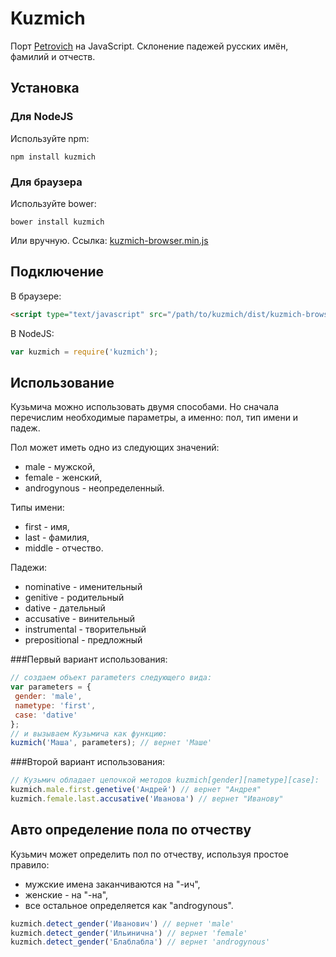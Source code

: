 # Kuzmich #

Порт [Petrovich](https://github.com/rocsci/petrovich) на JavaScript. Склонение падежей русских имён, фамилий и отчеств.

## Установка ##

### Для NodeJS ###
Используйте npm:
```
npm install kuzmich
```

### Для браузера ###
Используйте bower:
```
bower install kuzmich
```

Или вручную. Ссылка: [kuzmich-browser.min.js](https://raw.github.com/thaumant/kuzmich/master/dist/kuzmich-browser.min.js)

## Подключение ##

В браузере:

```html
<script type="text/javascript" src="/path/to/kuzmich/dist/kuzmich-browser.min.js"></script>
```

В NodeJS:

```JavaScript
var kuzmich = require('kuzmich');
```

## Использование ##

Кузьмича можно использовать двумя способами. Но сначала перечислим необходимые параметры, а именно: пол, тип имени и падеж.

Пол может иметь одно из следующих значений:
- male - мужской,
- female - женский,
- androgynous - неопределенный.
 
Типы имени:
- first - имя,
- last - фамилия,
- middle - отчество.

Падежи:
- nominative - именительный
- genitive - родительный
- dative - дательный
- accusative - винительный
- instrumental - творительный
- prepositional - предложный

###Первый вариант использования:
```JavaScript
// создаем объект parameters следующего вида:
var parameters = {
 gender: 'male',
 nametype: 'first',
 case: 'dative'
};
// и вызываем Кузьмича как функцию:
kuzmich('Маша', parameters); // вернет 'Маше'
```

###Второй вариант использования:
```JavaScript
// Кузьмич обладает цепочкой методов kuzmich[gender][nametype][case]:
kuzmich.male.first.genetive('Андрей') // вернет "Андрея"
kuzmich.female.last.accusative('Иванова') // вернет "Иванову"
```

## Авто определение пола по отчеству ##
Кузьмич может определить пол по отчеству, используя простое правило:
- мужские имена заканчиваются на "-ич",
- женские - на "-на",
- все остальное определяется как "androgynous".

```JavaScript
kuzmich.detect_gender('Иванович') // вернет 'male'
kuzmich.detect_gender('Ильинична') // вернет 'female'
kuzmich.detect_gender('Блаблабла') // вернет 'androgynous'
```
